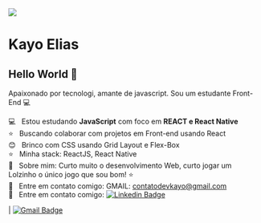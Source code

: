 <img width="auto" src="https://brainhub.eu/blog/wp-content/uploads/2019/04/why-react-js.png">


# Kayo Elias

## Hello World 👋
Apaixonado por tecnologi, amante de javascript.
Sou um estudante Front-End :computer:

 :computer:  &nbsp; Estou estudando **JavaScript** com foco em **REACT e React Native**
 <br/> :star: &nbsp; Buscando colaborar com projetos em Front-end usando React
 <br/> :blush: &nbsp; Brinco com CSS usando Grid Layout e Flex-Box
 <br/> :star: &nbsp; Minha stack: ReactJS, React Native 
 <br/> 💬  &nbsp; Sobre mim: Curto muito o desenvolvimento Web, curto jogar um Lolzinho o único jogo que sou bom! :star:
 <br/> :email: &nbsp; Entre em contato comigo: GMAIL: contatodevkayo@gmail.com
<br/> :email: &nbsp; Entre em contato comigo: [![Linkedin Badge](https://img.shields.io/badge/kayo-elias-blue?style=flat-square&logo=Linkedin&logoColor=white&link=https://kayo-elias-gonçalves-verdan-b56124199/)](https://www.linkedin.com/in/kayo-elias-gonçalves-verdan-b56124199/)
 

| 
[![Gmail Badge](https://img.shields.io/badge/-contatodevkayo@gmail.com-c14438?style=flat-square&logo=Gmail&logoColor=white&link=mailto:contatodevkayo@gmail.com)](mailto:contatodevkayo@gmail.com)
